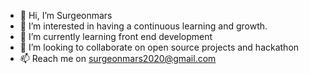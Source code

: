 - 👋 Hi, I’m Surgeonmars
- 👀 I’m interested in having a continuous learning and growth.
- 🌱 I’m currently learning front end development
- 💞️ I’m looking to collaborate on open source projects and hackathon
- 📫 Reach me on surgeonmars2020@gmail.com 

<!---
Surgeonmars/Surgeonmars is a ✨ special ✨ repository because its `README.md` (this file) appears on your GitHub profile.
You can click the Preview link to take a look at your changes.
--->
